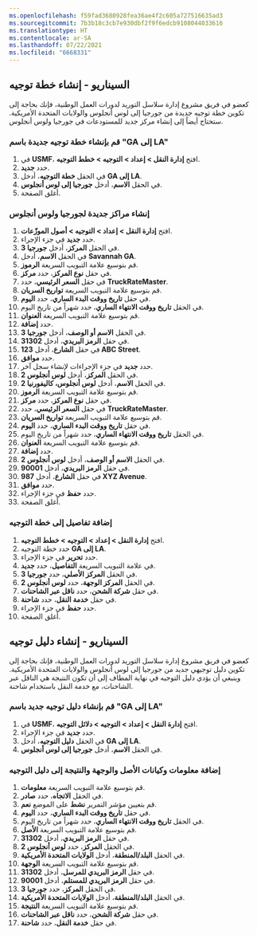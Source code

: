 ```yaml
---
ms.openlocfilehash: f59fad3680928fea36ae4f2c605a727516635ad3
ms.sourcegitcommit: 7b3b18c3cb7e930dbf2f9f6edcb9108044033616
ms.translationtype: HT
ms.contentlocale: ar-SA
ms.lasthandoff: 07/22/2021
ms.locfileid: "6668331"
---
```

## <a name="scenario---create-a-route-plan"></a>السيناريو - إنشاء خطة توجيه

كعضو في فريق مشروع إدارة سلاسل التوريد لدورات العمل الوطنية، فإنك بحاجة إلى تكوين خطة توجيه جديدة من جورجيا إلى لوس أنجلوس والولايات المتحدة الأمريكية. ستحتاج أيضاً إلى إنشاء مركز جديد للمستودعات في جورجيا ولوس أنجلوس. 

### <a name="create-a-new-route-plan-named-ga-to-la"></a>قم بإنشاء خطة توجيه جديدة باسم "GA إلى LA"

1.  في **USMF**، افتح **إدارة النقل > إعداد > التوجيه > خطط التوجيه**.
2.  حدد **جديد‎**.
3.  في الحقل **خطة التوجيه**، أدخل **GA إلى LA**.
4.  في الحقل **الاسم**، أدخل **جورجيا إلى لوس أنجلوس**.
5.  أغلق الصفحة.

### <a name="create-new-hubs-for-georgia-and-los-angeles"></a>إنشاء مراكز جديدة لجورجيا ولوس أنجلوس

1.  افتح **إدارة النقل > إعداد > التوجيه > أصول الموزّعات**.
2.  حدد **جديد** في جزء الإجراء.
3.  في الحقل **المركز**، أدخل **جورجيا 3**.
4.  في الحقل **الاسم**، أدخل **Savannah GA**.
5.  قم بتوسيع علامة التبويب السريعة **الرموز**.
6.  في حقل **نوع المركز**، حدد **مركز**.
7.  في حقل **السعر الرئيسي**، حدد **TruckRateMaster**.
8.  قم بتوسيع علامة التبويب السريعة **تواريخ السريان**.
9.  في حقل **تاريخ ووقت البدء الساري**، حدد **اليوم**.
10. في الحقل **تاريخ ووقت الانتهاء الساري**، حدد شهراً من تاريخ اليوم.
11. قم بتوسيع علامة التبويب السريعة **العنوان**.
12. حدد **إضافة**.
13. في الحقل **الاسم أو الوصف**، أدخل **جورجيا 3**.
14. في حقل **الرمز البريدي**، أدخل **31302**.
15. في حقل **الشارع**، أدخل **123 ABC Street**.
16. حدد **موافق**.
17. حدد **جديد** في جزء الإجراءات لإنشاء سجل آخر.
18. في الحقل **المركز**، أدخل **لوس أنجلوس 2**.
19. في الحقل **الاسم**، أدخل **لوس أنجلوس، كاليفورنيا 2**.
20. قم بتوسيع علامة التبويب السريعة **الرموز**.
21. في حقل **نوع المركز**، حدد **مركز**.
22. في حقل **السعر الرئيسي**، حدد **TruckRateMaster**.
23. قم بتوسيع علامة التبويب السريعة **تواريخ السريان**.
24. في حقل **تاريخ ووقت البدء الساري**، حدد **اليوم**.
25. في الحقل **تاريخ ووقت الانتهاء الساري**، حدد شهراً من تاريخ اليوم.
26. قم بتوسيع علامة التبويب السريعة **العنوان**.
27. حدد **إضافة**.
28. في الحقل **الاسم أو الوصف**، أدخل **لوس أنجلوس 2**.
29. في حقل **الرمز البريدي**، أدخل **90001**.
30. في حقل **الشارع**، أدخل **987 XYZ Avenue**.
31. حدد **موافق**.
32. حدد **حفظ** في جزء الإجراء.
32. أغلق الصفحة.

### <a name="add-details-to-the-route-plan"></a>إضافة تفاصيل إلى خطة التوجيه

1.  افتح **إدارة النقل > إعداد > التوجيه > خطط التوجيه**.
2.  حدد خطة التوجيه **GA إلى LA**.
3.  حدد **تحرير** في جزء الإجراء.
3.  في علامة التبويب السريعة **التفاصيل**، حدد **جديد**.
4.  في الحقل **المركز الأصلي**، حدد **جورجيا 3**.
5.  في الحقل **المركز الوجهة**، حدد **لوس أنجلوس 2**.
6.  في حقل **شركة الشحن**، حدد **ناقل عبر الشاحنات**.
7.  في حقل **خدمة النقل**، حدد **شاحنة**.
8.  حدد **حفظ** في جزء الإجراء.
8.  أغلق الصفحة.

## <a name="scenario---create-a-route-guide"></a>السيناريو - إنشاء دليل توجيه 

كعضو في فريق مشروع إدارة سلاسل التوريد لدورات العمل الوطنية، فإنك بحاجة إلى تكوين دليل توجيهي جديد من جورجيا إلى لوس أنجلوس والولايات المتحدة الأمريكية. وينبغي أن يؤدي دليل التوجيه في نهاية المطاف إلى أن تكون النتيجة هي الناقل عبر الشاحنات، مع خدمة النقل باستخدام شاحنة.

### <a name="create-a-new-route-guide-named-ga-to-la"></a>قم بإنشاء دليل توجيه جديد باسم "GA إلى LA"

1.  في **USMF**، افتح **إدارة النقل > إعداد > التوجيه > دلائل التوجيه**.
2.  حدد **جديد** في جزء الإجراء.
3.  في الحقل **دليل التوجيه**، أدخل **GA إلى LA**.
4.  في الحقل **الاسم**، أدخل **جورجيا إلى لوس أنجلوس**.

### <a name="add-information-origin-destination-and-result-entities-to-the-routing-guide"></a>إضافة معلومات وكيانات الأصل والوجهة والنتيجة إلى دليل التوجيه

1.  قم بتوسيع علامة التبويب السريعة **معلومات**.
2.  في الحقل **الاتجاه**، حدد **صادر**.
3.  قم بتعيين مؤشر التمرير **نشط** على الموضع **نعم**.
4.  في حقل **تاريخ ووقت البدء الساري**، حدد **اليوم**.
5.  في الحقل **تاريخ ووقت الانتهاء الساري**، حدد شهراً من تاريخ اليوم.
6.  قم بتوسيع علامة التبويب السريعة **الأصل**.
7.  في حقل **الرمز البريدي**، أدخل **31302**.
8.  في الحقل **المركز**، حدد **لوس أنجلوس 2**.
9.  في الحقل **البلد/المنطقة**، أدخل **الولايات المتحدة الأمريكية**.
10. قم بتوسيع علامة التبويب السريعة **الوجهة**.
11. في حقل **الرمز البريدي للمرسل**، أدخل **31302**.
12. في حقل **الرمز البريدي للمستلم**، أدخل **90001**.
13. في الحقل **المركز**، حدد **جورجيا 3**.
14. في الحقل **البلد/المنطقة**، أدخل **الولايات المتحدة الأمريكية**.
15. قم بتوسيع علامة التبويب السريعة **النتيجة**.
16. في حقل **شركة الشحن**، حدد **ناقل عبر الشاحنات**.
17. في حقل **خدمة النقل**، حدد **شاحنة**.
